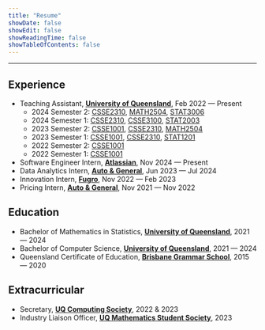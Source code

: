 ```yaml
---
title: "Resume"
showDate: false
showEdit: false
showReadingTime: false
showTableOfContents: false
---
```


---

## Experience
* Teaching Assistant, [**University of Queensland**](https://www.uq.edu.au/), Feb 2022 — Present
    * 2024 Semester 2: [CSSE2310](https://my.uq.edu.au/programs-courses/course.html?course_code=csse2310), [MATH2504](https://my.uq.edu.au/programs-courses/course.html?course_code=math2504), [STAT3006](https://my.uq.edu.au/programs-courses/course.html?course_code=stat3006)
    * 2024 Semester 1: [CSSE2310](https://my.uq.edu.au/programs-courses/course.html?course_code=csse2310), [CSSE3100](https://my.uq.edu.au/programs-courses/course.html?course_code=csse3100), [STAT2003](https://my.uq.edu.au/programs-courses/course.html?course_code=stat2003)
    * 2023 Semester 2: [CSSE1001](https://my.uq.edu.au/programs-courses/course.html?course_code=csse1001), [CSSE2310](https://my.uq.edu.au/programs-courses/course.html?course_code=csse2310), [MATH2504](https://my.uq.edu.au/programs-courses/course.html?course_code=math2504)
    * 2023 Semester 1: [CSSE1001](https://my.uq.edu.au/programs-courses/course.html?course_code=csse1001), [CSSE2310](https://my.uq.edu.au/programs-courses/course.html?course_code=csse2310), [STAT1201](https://my.uq.edu.au/programs-courses/course.html?course_code=stat1201)
    * 2022 Semester 2: [CSSE1001](https://my.uq.edu.au/programs-courses/course.html?course_code=csse1001)
    * 2022 Semester 1: [CSSE1001](https://my.uq.edu.au/programs-courses/course.html?course_code=csse1001)
* Software Engineer Intern, [**Atlassian**](https://www.atlassian.com/), Nov 2024 — Present
* Data Analytics Intern, [**Auto & General**](https://autogeneral.com.au/), Jun 2023 — Jul 2024
* Innovation Intern, [**Fugro**](https://www.fugro.com/), Nov 2022 — Feb 2023
* Pricing Intern, [**Auto & General**](https://www.autogeneral.com.au/), Nov 2021 — Nov 2022

## Education
* Bachelor of Mathematics in Statistics, [**University of Queensland**](https://www.uq.edu.au/), 2021 — 2024
* Bachelor of Computer Science, [**University of Queensland**](https://www.uq.edu.au/), 2021 — 2024
* Queensland Certificate of Education, [**Brisbane Grammar School**](https://www.brisbanegrammar.com/), 2015 — 2020

## Extracurricular
* Secretary, [**UQ Computing Society**](https://uqcs.org/), 2022 & 2023
* Industry Liaison Officer, [**UQ Mathematics Student Society**](https://uqmss.org/), 2023
